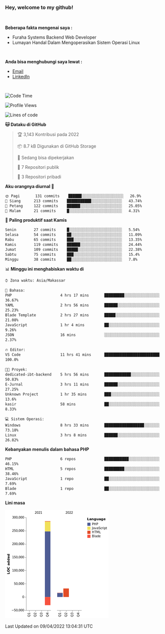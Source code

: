 <h3>Hey, welcome to my github!</h3>

<br>

<p><strong>Beberapa fakta mengenai saya :</strong></p>

<ul>
  <li>Furaha Systems Backend Web Developer</li>
  <li>Lumayan Handal Dalam Mengoperasikan Sistem Operasi Linux</li>
</ul>

<br>

<p><strong>Anda bisa menghubungi saya lewat :</strong></p>

<ul>
  <li><a href="mailto:renaldiapriyanto419@gmail.com">Email</a></li>
  <li><a href="https://www.linkedin.com/in/renaldi-kadang-314314206/">LinkedIn</a></li>
</ul>

<br>

<!--START_SECTION:waka-->
![Code Time](http://img.shields.io/badge/Code%20Time-66%20hrs%2015%20mins-blue)

![Profile Views](http://img.shields.io/badge/Profil%20dilihat-2-blue)

![Lines of code](https://img.shields.io/badge/Sejak%20Hello%20World%20aku%20telah%20menulis-303%20Thousand%20baris%20kode-blue)

**🐱 Dataku di GitHub** 

> 🏆 3,143 Kontribusi pada 2022
 > 
> 📦 8.7 kB Digunakan di GitHub Storage 
 > 
> 💼 Sedang bisa dipekerjakan
 > 
> 📜 7 Repositori publik 
 > 
> 🔑 3 Repositori pribadi  
 > 
**Aku orangnya diurnal 🐤** 

```text
🌞 Pagi       131 commits    ██████░░░░░░░░░░░░░░░░░░░   26.9% 
🌆 Siang      213 commits    ███████████░░░░░░░░░░░░░░   43.74% 
🌃 Petang     122 commits    ██████░░░░░░░░░░░░░░░░░░░   25.05% 
🌙 Malam      21 commits     █░░░░░░░░░░░░░░░░░░░░░░░░   4.31%

```
📅 **Paling produktif saat Kamis** 

```text
Senin        27 commits     █░░░░░░░░░░░░░░░░░░░░░░░░   5.54% 
Selasa       54 commits     ██░░░░░░░░░░░░░░░░░░░░░░░   11.09% 
Rabu         65 commits     ███░░░░░░░░░░░░░░░░░░░░░░   13.35% 
Kamis        119 commits    ██████░░░░░░░░░░░░░░░░░░░   24.44% 
Jumat        109 commits    █████░░░░░░░░░░░░░░░░░░░░   22.38% 
Sabtu        75 commits     ███░░░░░░░░░░░░░░░░░░░░░░   15.4% 
Minggu       38 commits     ██░░░░░░░░░░░░░░░░░░░░░░░   7.8%

```


📊 **Minggu ini menghabiskan waktu di** 

```text
⌚︎ Zona waktu: Asia/Makassar

💬 Bahasa: 
PHP                      4 hrs 17 mins       █████████░░░░░░░░░░░░░░░░   36.67% 
YAML                     2 hrs 56 mins       ██████░░░░░░░░░░░░░░░░░░░   25.23% 
Blade Template           2 hrs 27 mins       █████░░░░░░░░░░░░░░░░░░░░   21.08% 
JavaScript               1 hr 4 mins         ██░░░░░░░░░░░░░░░░░░░░░░░   9.26% 
JSON                     16 mins             ░░░░░░░░░░░░░░░░░░░░░░░░░   2.37%

🔥 Editor: 
VS Code                  11 hrs 41 mins      █████████████████████████   100.0%

🐱‍💻 Proyek: 
dedicated-ibt-backend    5 hrs 56 mins       ████████████░░░░░░░░░░░░░   50.83% 
E-Jurnal                 3 hrs 11 mins       ██████░░░░░░░░░░░░░░░░░░░   27.25% 
Unknown Project          1 hr 35 mins        ███░░░░░░░░░░░░░░░░░░░░░░   13.6% 
kasir                    58 mins             ██░░░░░░░░░░░░░░░░░░░░░░░   8.33%

💻 Sistem Operasi: 
Windows                  8 hrs 33 mins       ██████████████████░░░░░░░   73.18% 
Linux                    3 hrs 8 mins        ██████░░░░░░░░░░░░░░░░░░░   26.82%

```

**Kebanyakan menulis dalam bahasa PHP** 

```text
PHP                      6 repos             ███████████░░░░░░░░░░░░░░   46.15% 
HTML                     5 repos             █████████░░░░░░░░░░░░░░░░   38.46% 
JavaScript               1 repo              ██░░░░░░░░░░░░░░░░░░░░░░░   7.69% 
Blade                    1 repo              ██░░░░░░░░░░░░░░░░░░░░░░░   7.69%

```


**Lini masa**

![Chart not found](https://raw.githubusercontent.com/Sylent-Sys/Sylent-Sys/main/charts/bar_graph.png) 


 Last Updated on 09/04/2022 13:04:31 UTC
<!--END_SECTION:waka-->
